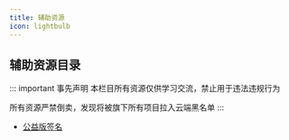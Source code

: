 ```yaml
---
title: 辅助资源
icon: lightbulb
---
```

## 辅助资源目录
::: important 事先声明
本栏目所有资源仅供学习交流，禁止用于违法违规行为

所有资源严禁倒卖，发现将被旗下所有项目拉入云端黑名单
:::
- [公益版签名](zy/gyqm.md)
